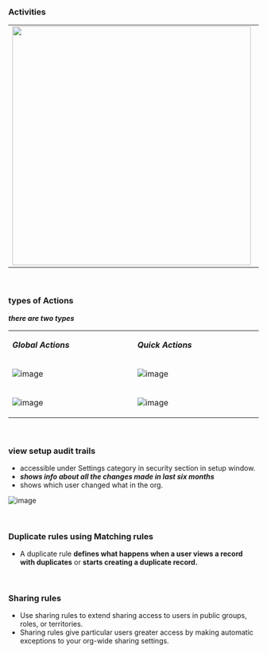 
### Activities
<table> 
<tr>
<td>
<image src="https://user-images.githubusercontent.com/63545175/190560959-afb7bf25-bc11-4a99-9320-89d80d25fa2b.png" width="480px">
</td>
<td width="360px">
  
  - New Event
  - New Task
  - Log a Call
  - Email
</td>
</tr>
</table>


<br/>


### types of Actions
***there are two types***

<table> 
<tr>
<td>

***Global Actions***
</td>
<td width>
  
***Quick Actions***
</td>
</tr>
<tr>
<td width="480px">

![image](https://user-images.githubusercontent.com/63545175/190561861-567bb8c2-fd1b-4866-a23d-c0418031e183.png)
</td>
<td width="480px">
  
![image](https://user-images.githubusercontent.com/63545175/190562053-ec678832-20ca-4e19-a29e-0c5194500b17.png)
</td>
</tr>
<tr>
<td width="480px">

![image](https://user-images.githubusercontent.com/63545175/190561948-9c6f5bc2-3f74-4f3c-91c6-f8ee20353536.png)
</td>
<td width="480px">
  
![image](https://user-images.githubusercontent.com/63545175/190562259-3c575c4c-7ce0-475d-b045-30d1af72b860.png)
</td>
</tr>
</table>


<br/>


### view setup audit trails
- accessible under Settings category in security section in setup window.
- ***shows info about all the changes made in last six months***
- shows which user changed what in the org.

![image](https://user-images.githubusercontent.com/63545175/190562878-49eddf32-35a5-46c4-ac99-6d8e642a0a03.png)


<br/>


### Duplicate rules using Matching rules
- A duplicate rule **defines what happens when a user views a record with duplicates** or **starts creating a duplicate record.**

<br/>

### Sharing rules
- Use sharing rules to extend sharing access to users in public groups, roles, or territories. 
- Sharing rules give particular users greater access by making automatic exceptions to your org-wide sharing settings.









